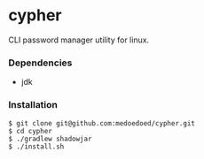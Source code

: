# cypher

CLI password manager utility for linux.

### Dependencies

- jdk

### Installation

```
$ git clone git@github.com:medoedoed/cypher.git
$ cd cypher
$ ./gradlew shadowjar
$ ./install.sh 
```

